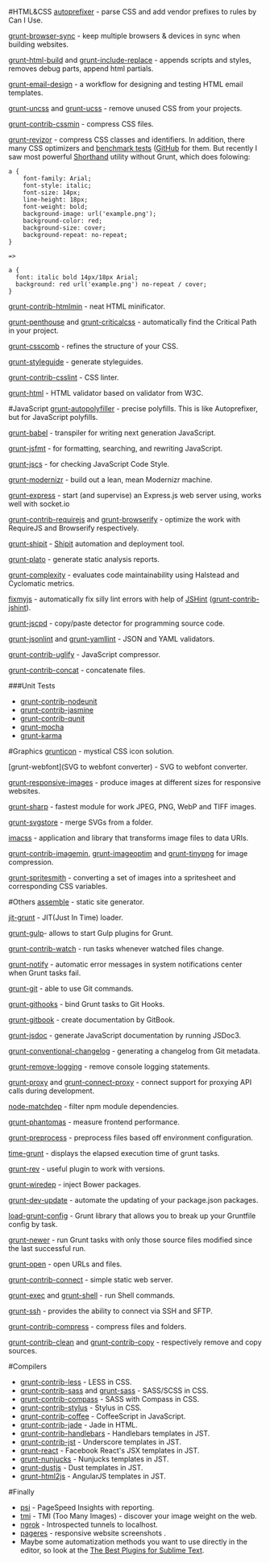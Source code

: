 #HTML&CSS
[autoprefixer](https://github.com/postcss/autoprefixer) - parse CSS and add vendor prefixes to rules by Can I Use.

[grunt-browser-sync](https://github.com/BrowserSync/grunt-browser-sync) - keep multiple browsers & devices in sync when building websites.

[grunt-html-build](https://github.com/spatools/grunt-html-build) and [grunt-include-replace](https://github.com/alanshaw/grunt-include-replace) - appends scripts and styles, removes debug parts, append html partials.

[grunt-email-design](https://github.com/leemunroe/grunt-email-design) - a workflow for designing and testing HTML email templates.

[grunt-uncss](https://github.com/addyosmani/grunt-uncss) and [grunt-ucss](https://github.com/ullmark/grunt-ucss) - remove unused CSS from your projects.

[grunt-contrib-cssmin](https://github.com/gruntjs/grunt-contrib-cssmin) - compress CSS files.

[grunt-revizor](https://github.com/atrolov/grunt-revizor) - compress CSS classes and identifiers. In addition, there many CSS optimizers and [benchmark tests](http://goalsmashers.github.io/css-minification-benchmark/) ([GitHub](https://github.com/GoalSmashers/css-minification-benchmark) for them. But recently I saw most powerful [Shorthand](https://github.com/frankmarineau/shorthand) utility without Grunt, which does folowing:
```
a {
	font-family: Arial;
	font-style: italic;
	font-size: 14px;
	line-height: 18px; 
	font-weight: bold;
    background-image: url('example.png');
    background-color: red;
    background-size: cover;
    background-repeat: no-repeat;
}

=>

a {
  font: italic bold 14px/18px Arial;
  background: red url('example.png') no-repeat / cover;
}
```

[grunt-contrib-htmlmin](https://github.com/gruntjs/grunt-contrib-htmlmin) - neat HTML minificator. 

[grunt-penthouse](https://github.com/fatso83/grunt-penthouse) and [grunt-criticalcss](https://github.com/filamentgroup/grunt-criticalcss) - automatically find the Critical Path in your project. 

[grunt-csscomb](https://github.com/csscomb/grunt-csscomb) - refines the structure of your CSS. 

[grunt-styleguide](https://github.com/indieisaconcept/grunt-styleguide) - generate styleguides.

[grunt-contrib-csslint](https://www.npmjs.com/package/grunt-contrib-csslint) - CSS linter. 

[grunt-html](https://github.com/jzaefferer/grunt-html) - HTML validator based on validator from W3C.

#JavaScript
[grunt-autopolyfiller](https://github.com/azproduction/grunt-autopolyfiller/) - precise polyfills. This is like Autoprefixer, but for JavaScript polyfills. 

[grunt-babel](https://github.com/babel/babel) - transpiler for writing next generation JavaScript.

[grunt-jsfmt](https://github.com/james2doyle/grunt-jsfmt) - for formatting, searching, and rewriting JavaScript.

[grunt-jscs](https://github.com/jscs-dev/grunt-jscs) - for checking JavaScript Code Style.

[grunt-modernizr](https://github.com/Modernizr/grunt-modernizr) - build out a lean, mean Modernizr machine.

[grunt-express](https://github.com/blai/grunt-express) - start (and supervise) an Express.js web server using, works well with socket.io

[grunt-contrib-requirejs](https://github.com/gruntjs/grunt-contrib-requirejs) and [grunt-browserify](https://github.com/jmreidy/grunt-browserify) - optimize the work with RequireJS and Browserify respectively.

[grunt-shipit](https://github.com/shipitjs/grunt-shipit) - [Shipit](https://github.com/shipitjs/shipit) automation and deployment tool.

[grunt-plato](https://github.com/jsoverson/grunt-plato) - generate static analysis reports.

[grunt-complexity](https://github.com/vigetlabs/grunt-complexity) - evaluates code maintainability using Halstead and Cyclomatic metrics.

[fixmyjs](https://github.com/jonschlinkert/grunt-fixmyjs) - automatically fix silly lint errors with help of [JSHint](http://jshint.com/) ([grunt-contrib-jshint](https://github.com/gruntjs/grunt-contrib-jshint)).

[grunt-jscpd](https://github.com/kucherenko/jscpd) - copy/paste detector for programming source code.

[grunt-jsonlint](https://github.com/brandonramirez/grunt-jsonlint) and [grunt-yamllint](https://github.com/geedew/grunt-yamllint) - JSON and YAML validators.

[grunt-contrib-uglify](https://github.com/gruntjs/grunt-contrib-uglify) - JavaScript compressor. 

[grunt-contrib-concat](https://github.com/gruntjs/grunt-contrib-concat) - concatenate files. 

###Unit Tests
* [grunt-contrib-nodeunit](https://github.com/gruntjs/grunt-contrib-nodeunit)
* [grunt-contrib-jasmine](https://www.npmjs.com/package/grunt-contrib)
* [grunt-contrib-qunit](https://github.com/gruntjs/grunt-contrib-qunit)
* [grunt-mocha](https://github.com/kmiyashiro/grunt-mocha)
* [grunt-karma](https://github.com/karma-runner/grunt-karma) 

#Graphics
[grunticon](https://github.com/filamentgroup/grunticon) - mystical CSS icon solution.

[grunt-webfont](SVG to webfont converter) - SVG to webfont converter.

[grunt-responsive-images](https://github.com/andismith/grunt-responsive-images) - produce images at different sizes for responsive websites.

[grunt-sharp](https://www.npmjs.com/package/grunt-sharp) - fastest module for work JPEG, PNG, WebP and TIFF images.

[grunt-svgstore](https://github.com/FWeinb/grunt-svgstore) - merge SVGs from a folder.

[imacss](https://github.com/akoenig/imacss) - application and library that transforms image files to data URIs. 

[grunt-contrib-imagemin](https://github.com/gruntjs/grunt-contrib-imagemin), [grunt-imageoptim](https://github.com/JamieMason/grunt-imageoptim) and [grunt-tinypng](https://github.com/marrone/grunt-tinypng) for image compression.

[grunt-spritesmith](https://github.com/Ensighten/grunt-spritesmith) - converting a set of images into a spritesheet and corresponding CSS variables.


#Others
[assemble](https://github.com/assemble/assemble) - static site generator.

[jit-grunt](https://github.com/shootaroo/jit-grunt) - JIT(Just In Time) loader. 

[grunt-gulp](https://github.com/shama/grunt-gulp)- allows to start Gulp plugins for Grunt.

[grunt-contrib-watch](https://github.com/gruntjs/grunt-contrib-watch) - run tasks whenever watched files change.

[grunt-notify](https://github.com/dylang/grunt-notify) - automatic error messages in system notifications center when Grunt tasks fail.

[grunt-git](https://github.com/rubenv/grunt-git) - able to use Git commands.

[grunt-githooks](https://github.com/wecodemore/grunt-githooks) - bind Grunt tasks to Git Hooks. 

[grunt-gitbook](https://github.com/GitbookIO/grunt-gitbook) - create documentation by GitBook.

[grunt-jsdoc](https://github.com/krampstudio/grunt-jsdoc) - generate JavaScript documentation by running JSDoc3.

[grunt-conventional-changelog](https://github.com/btford/grunt-conventional-changelog) - generating a changelog from Git metadata.

[grunt-remove-logging](https://github.com/ehynds/grunt-remove-logging) - remove console logging statements.

[grunt-proxy](https://github.com/tutukin/grunt-proxy) and [grunt-connect-proxy](https://github.com/drewzboto/grunt-connect-proxy) - connect support for proxying API calls during development.

[node-matchdep](https://github.com/tkellen/node-matchdep) -  filter npm module dependencies.

[grunt-phantomas](https://github.com/stefanjudis/grunt-phantomas) - measure frontend performance. 

[grunt-preprocess](https://github.com/jsoverson/grunt-preprocess) - preprocess files based off environment configuration. 

[time-grunt](https://github.com/sindresorhus/time-grunt) - displays the elapsed execution time of grunt tasks.

[grunt-rev](https://github.com/cbas/grunt-rev) - useful plugin to work with versions.

[grunt-wiredep](https://github.com/stephenplusplus/grunt-wiredep) - inject Bower packages.

[grunt-dev-update](https://github.com/pgilad/grunt-dev-update) - automate the updating of your package.json packages.

[load-grunt-config](https://github.com/firstandthird/load-grunt-config) - Grunt library that allows you to break up your Gruntfile config by task.

[grunt-newer](https://github.com/tschaub/grunt-newer) - run Grunt tasks with only those source files modified since the last successful run.

[grunt-open](https://github.com/jsoverson/grunt-open) - open URLs and files. 

[grunt-contrib-connect](https://github.com/gruntjs/grunt-contrib-connect) - simple static web server. 

[grunt-exec](https://github.com/jharding/grunt-exec) and [grunt-shell](https://github.com/sindresorhus/grunt-shell) - run Shell commands.

[grunt-ssh](https://github.com/chuckmo/grunt-ssh) - provides the ability to connect via SSH and SFTP.

[grunt-contrib-compress](https://github.com/gruntjs/grunt-contrib-compress) - compress files and folders.

[grunt-contrib-clean](https://github.com/gruntjs/grunt-contrib-clean) and [grunt-contrib-copy](https://github.com/gruntjs/grunt-contrib-copy) - respectively remove and copy sources. 


#Compilers
* [grunt-contrib-less](https://github.com/gruntjs/grunt-contrib-less) - LESS in CSS.
* [grunt-contrib-sass](https://github.com/gruntjs/grunt-contrib-sass) and [grunt-sass](https://github.com/sindresorhus/grunt-sass) - SASS/SCSS in СSS.
* [grunt-contrib-compass](https://github.com/gruntjs/grunt-contrib-compass) - SASS with Compass in CSS.
* [grunt-contrib-stylus](https://github.com/gruntjs/grunt-contrib-stylus) - Stylus in CSS.
* [grunt-contrib-coffee](https://github.com/gruntjs/grunt-contrib-coffee) - CoffeeScript in JavaScript.
* [grunt-contrib-jade](https://github.com/gruntjs/grunt-contrib-jade) - Jade in HTML.
* [grunt-contrib-handlebars](https://github.com/gruntjs/grunt-contrib-handlebars) - Handlebars templates in JST.
* [grunt-contrib-jst](https://github.com/gruntjs/grunt-contrib-jst) - Underscore templates in JST.
* [grunt-react](https://github.com/ericclemmons/grunt-react) - Facebook React's JSX templates in JST.
* [grunt-nunjucks](https://github.com/jlongster/grunt-nunjucks) - Nunjucks templates in JST. 
* [grunt-dustjs](https://github.com/STAH/grunt-dustjs) - Dust templates in JST.
* [grunt-html2js](https://github.com/karlgoldstein/grunt-html2js) - AngularJS templates in JST.

#Finally
* [psi](https://github.com/addyosmani/psi) - PageSpeed Insights with reporting.
* [tmi](https://github.com/addyosmani/tmi) -  TMI (Too Many Images) - discover your image weight on the web.
* [ngrok](https://ngrok.com/) - Introspected tunnels to localhost.
* [pageres](https://github.com/sindresorhus/pageres) - responsive website screenshots . 
* Maybe some automatization methods you want to use directly in the editor, so look at the [The Best Plugins for Sublime Text](http://ipestov.com/the-best-plugins-for-sublime-text/). 



